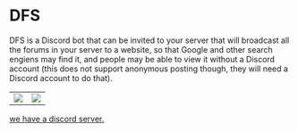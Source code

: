 # DFS

DFS is a Discord bot that can be invited to your server that will broadcast all the forums in your server to a website, so that Google and other search engiens may find it, and people may be able to view it without a Discord account (this does not support anonymous posting though, they will need a Discord account to do that).

<table>
  <tr>
    <td><img src="https://user-images.githubusercontent.com/30945097/193661558-9e465ac9-c7e5-43b1-aea9-5b837d87314b.png"></td>
    <td><img src="https://user-images.githubusercontent.com/30945097/193661643-4a2ad2c7-4419-4c7d-aa08-28964f937dee.png"></td>
  </tr>
 </table>

[we have a discord server.](https://discord.gg/9bkfpQPMPq)
